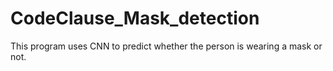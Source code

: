 # CodeClause_Mask_detection
This program uses CNN to predict whether the person is wearing a mask or not.
